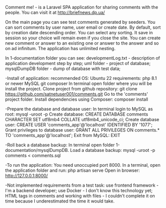 Comment me! - is a Laravel SPA application for sharing comments with the people. You can visit it at http://briefnews.dp.ua/

On the main page you can see test comments generated by seeders.
You can sort comments by user name, user email or create date. By default, sort by creation date descending order. You can select any sorting. It save in session so your choice will remain even if you close the site.
You can create new comment or answer to an existing one or answer to the answer and so on ad infinitum. The application has unlimited nesting.

In 1-documentation folder you can see:
developmentLog.txt - description of application development step by step;
uml folder - project of database;
mysqlDumpDB folder - dump of database with test data;

-Install of application:
recommended OS:
    Ubuntu 22
requirements:
    php 8.1 or newer
    MySQL
    git
    composer
In terminal open folder where you will be install the project.
Clone project from github repository:
    git clone https://github.com/satnetuser001/comments.git
Go to the 'comments' project folder.
Install dependencies using Composer:
    composer install

-Prepare the database and database user:
In terminal login to MySQL as root:
    mysql -uroot -p
Create database:
    CREATE DATABASE comments
    CHARACTER SET utf8mb4
    COLLATE utf8mb4_unicode_ci;
Create database user:
    CREATE USER 'comments_app'@'localhost' IDENTIFIED BY '1077';
Grant privileges to database user:
    GRANT ALL PRIVILEGES ON comments.* TO 'comments_app'@'localhost';
Exit from MySQL:
    EXIT

-Roll back a database backup:
In terminal open folder 1-documentation/mysqlDumpDB.
Load a database backup:
    mysql -uroot -p comments < comments.sql

-To run the application:
You need unoccupied port 8000.
In a terminal, open the application folder and run:
    php artisan serve
Open in browser:
    http://127.0.0.1:8000/


-Not implemented requirements from a test task:
use frontend framework - I'm a backend developer;
use Docker - I don't know this technology yet;
HTML tags in comments and working with files - I couldn't complete it on time because I underestimated the time it would take.